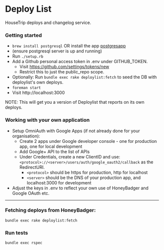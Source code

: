 # Deploy List

HouseTrip deploys and changelog service.

### Getting started

* `brew install postgresql` OR install the app [postgresapp](http://postgresapp.com/)
* (ensure postgresql server is up and running)
* Run `./setup.rb`
* Add a Github personal access token in .env under GITHUB_TOKEN.
  * Visit https://github.com/settings/tokens/new
  * Restrict this to just the public_repo scope.
* Optionally: Run `bundle exec rake deploylist:fetch` to seed the DB with deploylist's own deploys.
* `foreman start`
* Visit http://localhost:3000

NOTE: This will get you a version of Deploylist that reports on its own deploys.

### Working with your own application
* Setup OmniAuth with Google Apps (if not already done for your organisation):
  * Create 2 apps under Google developer console - one for production app, one for local development
  * Add Google+ API to the list of APIs
  * Under Credentials, create a new ClientID and use: `<protocol>://<server>/users/auth/google_oauth2/callback` as the RedirectURI.
    * `<protocol>` should be https for production, http for localhost
    * `<server>` should be the DNS of your production app, and localhost:3000 for development
* Adjust the keys in .env to reflect your own use of HoneyBadger and Google OAuth etc.

---

### Fetching deploys from HoneyBadger:

    bundle exec rake deploylist:fetch

### Run tests

    bundle exec rspec
